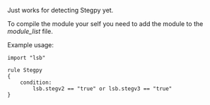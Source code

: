 Just works for detecting Stegpy yet.

To compile the module your self you need to add the module to the _module_list_ file.

Example usage:

```
import "lsb"

rule Stegpy
{
    condition:
        lsb.stegv2 == "true" or lsb.stegv3 == "true"
}
```

